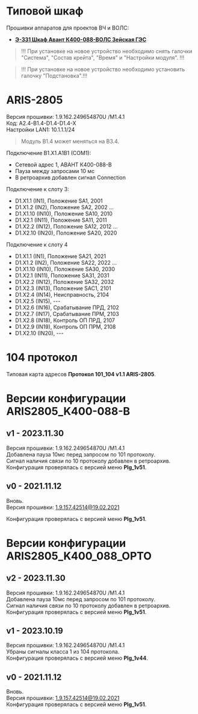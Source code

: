 Типовой шкаф
============

Прошивки аппаратов для проектов ВЧ и ВОЛС:
- **[Э-331 Шкаф Авант К400-088-ВОЛС Зейская ГЭС](Э-331_Шкаф_Авант_К400-088-ВОЛС_Зейская_ГЭС.pdf)**

> !!! При установке на новое устройство необходимо снять галочки "Система", "Состав крейта", "Время" и "Настройки модуля". !!!

> !!! При установке на новое устройство необходимо установить галочку "Подстановка".!!!


# ARIS-2805

Версия прошивки:  1.9.162.249654870U /M1.4.1    
Код: A2.4-B1.4-D1.4-D1.4-X  
Настройки LAN1: 10.1.1.1/24

> Модуль B1.4 может меняться на B3.4.

Подключение B1.X1.A1B1 (COM1):
- Сетевой адрес 1, АВАНТ К400-088-В
- Пауза между запросами 10 мс
- В ретроархив добавлен сигнал Connection

Подключение к слоту 3:
- D1.X1.1  (IN1),  Положение SA1, 2001
- D1.X1.2  (IN2),  Положение SA2, 2002
...
- D1.X1.10 (IN10), Положение SA10, 2010
- D1.X2.1  (IN11), Положение SA11, 2011
- D1.X2.2  (IN12), Положение SA12, 2012
...
- D1.X2.10 (IN20), Положение SA20, 2020


Подключение к слоту 4
- D1.X1.1  (IN1),  Положение SA21, 2021
- D1.X1.2  (IN2),  Положение SA22, 2022
...
- D1.X1.10 (IN10), Положение SA30, 2030
- D1.X2.1 (IN11), Положение SA31, 2031
- D1.X2.2 (IN12), Положение SA32, 2032
- D1.X2.3 (IN13), Положение SAC1, 2101
- D1.X2.4 (IN14), Неисправность, 2104
- D1.X2.5 (IN15), ---
- D1.X2.6 (IN16), Срабатывание ПРД, 2102
- D1.X2.7 (IN17), Срабатывание ПРМ, 2103
- D1.X2.8 (IN18), Контроль ОП ПРД, 2107
- D1.X2.9 (IN19), Контроль ОП ПРМ, 2108
- D1.X2.10 (IN20), ---


# 104 протокол

Типовая карта адресов **Протокол 101_104 v1.1 ARIS-2805**.  


# Версии конфигурации ARIS2805_K400-088-В

## v1 - 2023.11.30

Версия прошивки: 1.9.162.249654870U /M1.4.1  
Добавлена пауза 10мс перед запросом по 101 протоколу.  
Сигнал наличия связи по 10 протоколу добавлен в ретроархив.  
Конфигурация проверялась с версией меню **PIg_1v51**.

## v0 - 2021.11.12

Вновь.  
Версия прошивки: 1.9.157.42514@19.02.2021  

Конфигурация проверялась с версией меню **PIg_1v51**.


# Версии конфигурации ARIS2805_K400_088_OPTO

## v2 - 2023.11.30

Версия прошивки: 1.9.162.249654870U /M1.4.1  
Добавлена пауза 10мс перед запросом по 101 протоколу.  
Сигнал наличия связи по 10 протоколу добавлен в ретроархив.  
Конфигурация проверялась с версией меню **PIg_1v51**.

## v1 - 2023.10.19

Версия прошивки: 1.9.162.249654870U /M1.4.1  
Убраны сигналы класса 1 из 104 протокола.  
Конфигурация проверялась с версией меню **PIg_1v44**.

## v0 - 2021.11.12

Вновь.  
Версия прошивки: 1.9.157.42514@19.02.2021  
Конфигурация проверялась с версией меню **PIg_1v51**.


